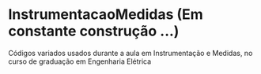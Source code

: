 # InstrumentacaoMedidas (Em constante construção ...)

Códigos variados usados durante a aula em Instrumentação e Medidas, no curso de graduação em Engenharia Elétrica

